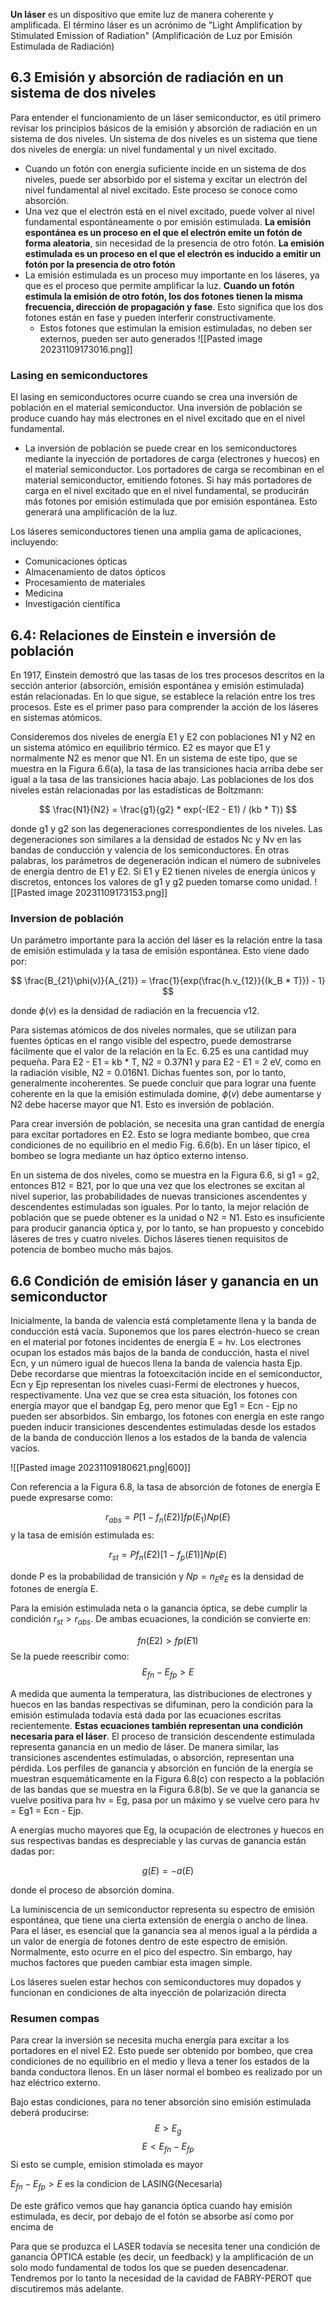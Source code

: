 

**Un láser** es un dispositivo que emite luz de manera coherente y amplificada. El término láser es un acrónimo de "Light Amplification by Stimulated Emission of Radiation" (Amplificación de Luz por Emisión Estimulada de Radiación)

## 6.3 Emisión y absorción de radiación en un sistema de dos niveles

Para entender el funcionamiento de un láser semiconductor, es útil primero revisar los principios básicos de la emisión y absorción de radiación en un sistema de dos niveles. Un sistema de dos niveles es un sistema que tiene dos niveles de energía: un nivel fundamental y un nivel excitado.
- Cuando un fotón con energía suficiente incide en un sistema de dos niveles, puede ser absorbido por el sistema y excitar un electrón del nivel fundamental al nivel excitado. Este proceso se conoce como absorción.
- Una vez que el electrón está en el nivel excitado, puede volver al nivel fundamental espontáneamente o por emisión estimulada. **La emisión espontánea es un proceso en el que el electrón emite un fotón de forma aleatoria**, sin necesidad de la presencia de otro fotón. **La emisión estimulada es un proceso en el que el electrón es inducido a emitir un fotón por la presencia de otro fotón**
- La emisión estimulada es un proceso muy importante en los láseres, ya que es el proceso que permite amplificar la luz. **Cuando un fotón estimula la emisión de otro fotón, los dos fotones tienen la misma frecuencia, dirección de propagación y fase**. Esto significa que los dos fotones están en fase y pueden interferir constructivamente.
	- Estos fotones que estimulan la emision estimuladas, no deben ser externos, pueden ser auto generados
![[Pasted image 20231109173016.png]]
### Lasing en semiconductores
El lasing en semiconductores ocurre cuando se crea una inversión de población en el material semiconductor. Una inversión de población se produce cuando hay más electrones en el nivel excitado que en el nivel fundamental.
- La inversión de población se puede crear en los semiconductores mediante la inyección de portadores de carga (electrones y huecos) en el material semiconductor. Los portadores de carga se recombinan en el material semiconductor, emitiendo fotones. Si hay más portadores de carga en el nivel excitado que en el nivel fundamental, se producirán más fotones por emisión estimulada que por emisión espontánea. Esto generará una amplificación de la luz.

Los láseres semiconductores tienen una amplia gama de aplicaciones, incluyendo:
- Comunicaciones ópticas
- Almacenamiento de datos ópticos
- Procesamiento de materiales
- Medicina
- Investigación científica


## 6.4: Relaciones de Einstein e inversión de población
En 1917, Einstein demostró que las tasas de los tres procesos descritos en la sección anterior (absorción, emisión espontánea y emisión estimulada) están relacionadas. En lo que sigue, se establece la relación entre los tres procesos. Este es el primer paso para comprender la acción de los láseres en sistemas atómicos.

Consideremos dos niveles de energía E1 y E2 con poblaciones N1 y N2 en un sistema atómico en equilibrio térmico. E2 es mayor que E1 y normalmente N2 es menor que N1. En un sistema de este tipo, que se muestra en la Figura 6.6(a), la tasa de las transiciones hacia arriba debe ser igual a la tasa de las transiciones hacia abajo. Las poblaciones de los dos niveles están relacionadas por las estadísticas de Boltzmann:

$$
\frac{N1}{N2} = \frac{g1}{g2} * exp(-(E2 - E1) / (kb * T))
$$

donde g1 y g2 son las degeneraciones correspondientes de los niveles. Las degeneraciones son similares a la densidad de estados Nc y Nv en las bandas de conducción y valencia de los semiconductores. En otras palabras, los parámetros de degeneración indican el número de subniveles de energía dentro de E1 y E2. Si E1 y E2 tienen niveles de energía únicos y discretos, entonces los valores de g1 y g2 pueden tomarse como unidad.
![[Pasted image 20231109173153.png]]


### **Inversion de población**

Un parámetro importante para la acción del láser es la relación entre la tasa de emisión estimulada y la tasa de emisión espontánea. Esto viene dado por:

$$
\frac{B_{21}\phi(v)}{A_{21}} = \frac{1}{exp(\frac{h.v_{12}}{(k_B * T)}) - 1}
$$

donde $\phi(v)$ es la densidad de radiación en la frecuencia v12.

Para sistemas atómicos de dos niveles normales, que se utilizan para fuentes ópticas en el rango visible del espectro, puede demostrarse fácilmente que el valor de la relación en la Ec. 6.25 es una cantidad muy pequeña. Para E2 - E1 = kb * T, N2 = 0.37N1 y para E2 - E1 = 2 eV, como en la radiación visible, N2 = 0.016N1. Dichas fuentes son, por lo tanto, generalmente incoherentes. Se puede concluir que para lograr una fuente coherente en la que la emisión estimulada domine, $\phi(v)$ debe aumentarse y N2 debe hacerse mayor que N1. Esto es inversión de población.

Para crear inversión de población, se necesita una gran cantidad de energía para excitar portadores en E2. Esto se logra mediante bombeo, que crea condiciones de no equilibrio en el medio Fig. 6.6(b). En un láser típico, el bombeo se logra mediante un haz óptico externo intenso.

En un sistema de dos niveles, como se muestra en la Figura 6.6, si g1 = g2, entonces B12 = B21, por lo que una vez que los electrones se excitan al nivel superior, las probabilidades de nuevas transiciones ascendentes y descendentes estimuladas son iguales. Por lo tanto, la mejor relación de población que se puede obtener es la unidad o N2 = N1. Esto es insuficiente para producir ganancia óptica y, por lo tanto, se han propuesto y concebido láseres de tres y cuatro niveles. Dichos láseres tienen requisitos de potencia de bombeo mucho más bajos.


## 6.6 Condición de emisión láser y ganancia en un semiconductor

Inicialmente, la banda de valencia está completamente llena y la banda de conducción está vacía. Suponemos que los pares electrón-hueco se crean en el material por fotones incidentes de energía E = hv. Los electrones ocupan los estados más bajos de la banda de conducción, hasta el nivel Ecn, y un número igual de huecos llena la banda de valencia hasta Ejp. Debe recordarse que mientras la fotoexcitación incide en el semiconductor, Ecn y Ejp representan los niveles cuasi-Fermi de electrones y huecos, respectivamente. Una vez que se crea esta situación, los fotones con energía mayor que el bandgap Eg, pero menor que Eg1 = Ecn - Ejp no pueden ser absorbidos. Sin embargo, los fotones con energía en este rango pueden inducir transiciones descendentes estimuladas desde los estados de la banda de conducción llenos a los estados de la banda de valencia vacíos.

![[Pasted image 20231109180621.png|600]]

Con referencia a la Figura 6.8, la tasa de absorción de fotones de energía E puede expresarse como:

$$
r_{abs} = P[1 - f_n (E2)]fp(E_1)Np(E)
$$
y la tasa de emisión estimulada es:

$$
r_{st} = Pf_n(E2)[1-f_p(E1)]Np(E)
$$

donde P es la probabilidad de transición y $Np= n_Ee_E$ es la densidad de fotones de energía E. 

Para la emisión estimulada neta o la ganancia óptica, se debe cumplir la condición $r_{st} > r_{abs}$. De ambas ecuaciones, la condición se convierte en:

$$
fn (E2) > fp(E1)
$$
Se la puede reescribir como:$$E_{fn}-E_{fp}>E$$


A medida que aumenta la temperatura, las distribuciones de electrones y huecos en las bandas respectivas se difuminan, pero la condición para la emisión estimulada todavía está dada por las ecuaciones escritas recientemente. **Estas ecuaciones también representan una condición necesaria para el láser**. El proceso de transición descendente estimulada representa ganancia en un medio de láser. De manera similar, las transiciones ascendentes estimuladas, o absorción, representan una pérdida. Los perfiles de ganancia y absorción en función de la energía se muestran esquemáticamente en la Figura 6.8(c) con respecto a la población de las bandas que se muestra en la Figura 6.8(b). Se ve que la ganancia se vuelve positiva para hv = Eg, pasa por un máximo y se vuelve cero para hv = Eg1 = Ecn - Ejp.

A energías mucho mayores que Eg, la ocupación de electrones y huecos en sus respectivas bandas es despreciable y las curvas de ganancia están dadas por:

$$
g(E) = -a(E) 
$$

donde el proceso de absorción domina.

La luminiscencia de un semiconductor representa su espectro de emisión espontánea, que tiene una cierta extensión de energía o ancho de línea. Para el láser, es esencial que la ganancia sea al menos igual a la pérdida a un valor de energía de fotones dentro de este espectro de emisión. Normalmente, esto ocurre en el pico del espectro. Sin embargo, hay muchos factores que pueden cambiar esta imagen simple.

Los láseres suelen estar hechos con semiconductores muy dopados y funcionan en condiciones de alta inyección de polarización directa


### Resumen compas
Para crear la inversión se necesita mucha energía para excitar a los portadores en el nivel E2. Esto puede ser  obtenido por bombeo, que crea condiciones de no equilibrio en el medio y lleva a tener los estados de la banda conductora llenos. En un láser normal el bombeo es realizado por un haz eléctrico externo. 

Bajo estas condiciones, para no tener absorción sino emisión estimulada deberá producirse:
$$E>E_g$$$$E<E_{fn}-E_{fp}$$
Si esto se cumple, emision stimolada es mayor 

$E_{fn}-E_{fp}>E$ es la condicion de LASING(Necesaria)

  
De este gráfico vemos que hay ganancia óptica cuando hay emisión estimulada, es decir, por debajo de el fotón se absorbe así como por encima de

Para que se produzca el LASER todavía se necesita tener una condición de ganancia ÓPTICA estable (es decir, un feedback) y la amplificación de un solo modo fundamental de todos los que se pueden desencadenar. Tendremos por lo tanto la necesidad de la cavidad de FABRY-PEROT que discutiremos más adelante.













